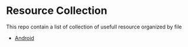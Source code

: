 # Resource Collection
This repo contain a list of collection of usefull resource organized by file  
  * [Android](https://github.com/justodepp/resource_collection/blob/master/Android.md)
